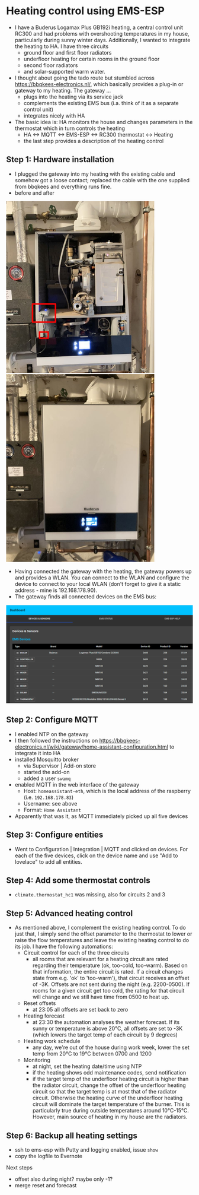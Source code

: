 # Heating control using EMS-ESP

* I have a Buderus Logamax Plus GB192i heating, a central control unit RC300 and had problems with 
overshooting temperatures in my house, particularly during sunny winter days. Additionally, I wanted
to integrate the heating to HA. I have three circuits
  * ground floor and first floor radiators
  * underfloor heating for certain rooms in the ground floor
  * second floor radiators
  * and solar-supported warm water.
* I thought about going the tado route but stumbled across https://bbqkees-electronics.nl/, which basically provides a plug-in or gateway to my heating. The gateway ...
  * plugs into the heating via its service jack
  * complements the existing EMS bus (i.a. think of it as a separate control unit)
  * integrates nicely with HA
* The basic idea is: HA monitors the house and changes parameters in the thermostat which in turn controls the heating
  * HA <-> MQTT <-> EMS-ESP <-> RC300 thermostat <-> Heating
  * the last step provides a description of the heating control

## Step 1: Hardware installation
* I plugged the gateway into my heating with the existing cable and somehow got a loose contact; replaced the cable with the one supplied from bbqkees and everything runs fine.
* before and after
<img src="./image/IMG-7680_.jpg" width="400">
<img src="./image/IMG-7681_.jpg" width="400">

* Having connected the gateway with the heating, the gateway powers up and provides a WLAN. You can connect to the WLAN and configure the device to 
connect to your local WLAN (don't forget to give it a static address - mine is 192.168.178.90).
* The gateway finds all connected devices on the EMS bus:
<img src="./image/ems-esp.PNG">

## Step 2: Configure MQTT
* I enabled NTP on the gateway
* I then followed the instructions on https://bbqkees-electronics.nl/wiki/gateway/home-assistant-configuration.html to integrate it into HA
* installed Mosquitto broker
  * via Supervisor | Add-on store
  * started the add-on
  * added a user ```swamq```
* enabled MQTT in the web interface of the gateway
  * Host: ```homeassistant-eth```, which is the local address of the raspberry (i.e. ```192.168.178.83```)
  * Username: see above
  * Format: ```Home Assistant```
* Apparently that was it, as MQTT immediately picked up all five devices

## Step 3: Configure entities
* Went to Configuration | Integration | MQTT and clicked on devices. For each of the five devices, click on 
  the device name and use "Add to lovelace" to add all entities.
  
## Step 4: Add some thermostat controls
* `climate.thermostat_hc1` was missing, also for circuits 2 and 3

## Step 5: Advanced heating control
* As mentioned above, I complement the existing heating control. To do just that, I simply send the offset 
parameter to the thermostat to lower or raise the flow temperatures and leave the existing heating control
to do its job. I have the following automations:
  * Circuit control for each of the three circuits
    * all rooms that are relevant for a heating circuit are rated regarding their temperature (ok, too-cold, too-warm). Based on that
		information, the entire circuit is rated. If a circuit changes state from e.g. 'ok' to 'too-warm'), that circuit receives an offset of -3K.
		Offsets are not sent during the night (e.g. 2200-0500). If rooms for a given circuit get too cold, the rating for that circuit will change 
		and we still have time from 0500 to heat up.
  * Reset offsets
	  * at 23:05 all offsets are set back to zero
  * Heating forecast
    * at 23:30 the automation analyses the weather forecast. If its sunny or temperature is above 20°C, all offsets are set 
		to -3K (which lowers the target temp of each circuit by 9 degrees)
  * Heating work schedule
	  * any day, we're out of the house during work week, lower the set temp from 20°C to 19°C between 0700 and 1200
  * Monitoring
    * at night, set the heating date/time using NTP
    * if the heating shows odd maintenance codes, send notification
    * if the target temp of the underfloor heating circuit is higher than the radiator circuit, 
		change the offset of the underfloor heating circuit so that the target temp is at most that of 
		the radiator circuit. Otherwise the heating curve of the underfloor heating circuit will dominate
		the target temperature of the burner. This is particularly true during outside temperatures around 
		10°C-15°C. However, main source of heating in my house are the radiators.

## Step 6: Backup all heating settings
* ssh to ems-esp with Putty and logging enabled, issue `show`
* copy the logfile to Evernote

Next steps
  * offset also during night? maybe only -1?
  * merge reset and forecast